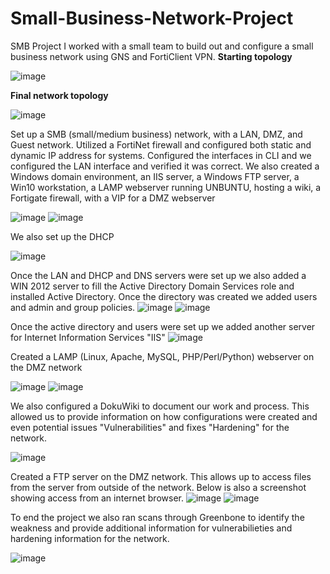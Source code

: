 # Small-Business-Network-Project
SMB Project
I worked with a small team to build out and configure a small business network using GNS and FortiClient VPN.
**Starting topology**

![image](https://github.com/DangerDan87/Small-Business-Network-Project/assets/134319969/89eeaa14-5c31-419a-8227-39822c203f32)

**Final network topology**

![image](https://github.com/DangerDan87/Small-Business-Network-Project/assets/134319969/d32748dc-8f2a-4151-a34f-5b2bcbc616d8)

Set up a SMB (small/medium business) network, with a LAN, DMZ, and Guest network. Utilized a FortiNet firewall and configured both static and dynamic IP address for systems.
Configured the interfaces in CLI and we configured the LAN interface and verified it was correct. We also created a Windows domain environment, an IIS server, a Windows FTP server, a Win10 workstation, a LAMP webserver running UNBUNTU, hosting a wiki, a Fortigate firewall, with a VIP for a DMZ webserver

![image](https://github.com/DangerDan87/Small-Business-Network-Project/assets/134319969/73761beb-a476-445c-a563-f362842cfe96)
![image](https://github.com/DangerDan87/Small-Business-Network-Project/assets/134319969/fda390b6-f409-49de-b894-0b32bb6963f7)

We also set up the DHCP

![image](https://github.com/DangerDan87/Small-Business-Network-Project/assets/134319969/ae21cfe1-08c7-475a-b05f-a5e0c08b5453)

Once the LAN and DHCP and DNS servers were set up we also added a WIN 2012 server to fill the Active Directory Domain Services role and installed Active Directory. Once the directory was created we added users and admin and group policies.
![image](https://github.com/DangerDan87/Small-Business-Network-Project/assets/134319969/aef56605-2183-4be0-9150-2b1507028255)
![image](https://github.com/DangerDan87/Small-Business-Network-Project/assets/134319969/989fdc9c-bb4a-4618-b9f6-e7b4e1cfb669)

Once the active directory and users were set up we added another server for Internet Information Services "IIS" 
![image](https://github.com/DangerDan87/Small-Business-Network-Project/assets/134319969/91238b90-9ae4-4bb2-8fa9-2860bc106d40)

Created a LAMP (Linux, Apache, MySQL, PHP/Perl/Python) webserver on the DMZ network

![image](https://github.com/DangerDan87/Small-Business-Network-Project/assets/134319969/72e03313-75a3-4cf2-be42-e4bee6806cfc)
![image](https://github.com/DangerDan87/Small-Business-Network-Project/assets/134319969/3ec790a0-2b6d-4c77-b03f-51ce1d3b9615)

We also configured a DokuWiki to document our work and process. This allowed us to provide information on how configurations were created and even potential issues "Vulnerabilities" and fixes "Hardening" for the network.

![image](https://github.com/DangerDan87/Small-Business-Network-Project/assets/134319969/421c8301-bd24-46a6-9505-9ebb51f124bb)

Created a FTP server on the DMZ network. This allows up to access files from the server from outside of the network. Below is also a screenshot showing access from an internet browser.
![image](https://github.com/DangerDan87/Small-Business-Network-Project/assets/134319969/e9559f5b-abc4-4431-a713-066d6d900b41)
![image](https://github.com/DangerDan87/Small-Business-Network-Project/assets/134319969/7720b657-4beb-4c3c-9425-913c2eadc440)


To end the project we also ran scans through Greenbone to identify the weakness and provide additional information for vulnerabilieties and hardening information for the network.

![image](https://github.com/DangerDan87/Small-Business-Network-Project/assets/134319969/3d65c65b-31e2-4b04-ade9-6ad290a80f9e)

